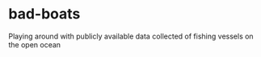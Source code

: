 # bad-boats
Playing around with publicly available data collected of fishing vessels on the open ocean
